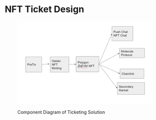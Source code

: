 # NFT Ticket Design

<figure><img src="../.gitbook/assets/image.png" alt=""><figcaption><p>Component Diagram of Ticketing Solution</p></figcaption></figure>

